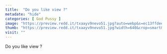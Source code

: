 ```yaml
---
title:  "Do you like view ?"
metadate: "hide"
categories: [ God Pussy ]
image: "https://preview.redd.it/txaayv9nevo51.jpg?auto=webp&s=ec13ffdee42e96add3b7ba9587041d1f11f66180"
thumb: "https://preview.redd.it/txaayv9nevo51.jpg?width=640&crop=smart&auto=webp&s=e8a42c554cc24fc24d68b5b093a75709bec36f37"
visit: ""
---
```

Do you like view ?
